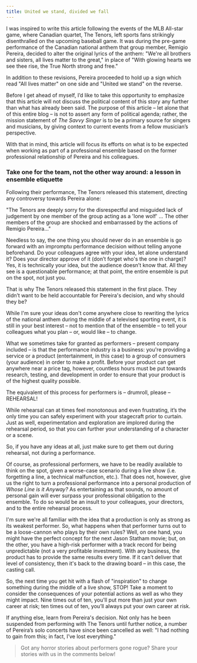 ```yaml
---
title: United we stand, divided we fall
---
```


I was inspired to write this article following the events of the MLB All-star game, where Canadian quartet, The Tenors, left sports fans strikingly disenthralled on the upcoming baseball game. It was during the pre-game performance of the Canadian national anthem that group member, Remigio Pereira, decided to alter the original lyrics of the anthem: "We're all brothers and sisters, all lives matter to the great," in place of "With glowing hearts we see thee rise, the True North strong and free." 

In addition to these revisions, Pereira proceeded to hold up a sign which read "All lives matter" on one side and "United we stand" on the reverse.

Before I get ahead of myself, I’d like to take this opportunity to emphasize that this article will not discuss the political content of this story any further than what has already been said. The purpose of this article – let alone that of this entire blog – is not to assert any form of political agenda; rather, the mission statement of *The Savvy Singer* is to be a primary source for singers and musicians, by giving context to current events from a fellow musician’s perspective. 

With that in mind, this article will focus its efforts on what is to be expected when working as part of a professional ensemble based on the former professional relationship of Pereira and his colleagues.

### Take one for the team, not the other way around: a lesson in ensemble etiquette

Following their performance, The Tenors released this statement, directing any controversy towards Pereira alone: 

"The Tenors are deeply sorry for the disrespectful and misguided lack of judgement by one member of the group acting as a 'lone wolf' … The other members of the group are shocked and embarrassed by the actions of Remigio Pereira…"

Needless to say, the one thing you should never do in an ensemble is go forward with an impromptu performance decision without telling anyone beforehand. Do your colleagues agree with your idea, let alone understand it? Does your director approve of it (don’t forget who's the one in charge)? Yes, it is technically your idea, but the audience doesn’t know that. All they see is a questionable performance; at that point, the entire ensemble is put on the spot, not just you.

That is why The Tenors released this statement in the first place. They didn’t want to be held accountable for Pereira's decision, and why should they be? 

While I'm sure your ideas don't come anywhere close to rewriting the lyrics of the national anthem during the middle of a televised sporting event, it is still in your best interest – not to mention that of the ensemble – to tell your
colleagues what you plan – or, would like – to change.

What we sometimes take for granted as performers – present company included – is that the performance industry is a business: you're providing a service or a product (entertainment, in this case) to a group of consumers (your audience) in order to make a profit. Before your product can get anywhere near a price tag, however, countless hours must be put towards research, testing, and development in order to ensure that your product is of the highest quality possible.

The equivalent of this process for performers is – drumroll, please – REHEARSAL! 

While rehearsal can at times feel monotonous and even frustrating, it’s the only time you can safely experiment with your stagecraft prior to curtain. Just as well, experimentation and exploration are implored during the rehearsal period, so that you can further your understanding of a character or a scene.

So, if you have any ideas at all, just make sure to get them out during rehearsal, not during a performance.

Of course, as professional performers, we have to be readily available to think on the spot, given a worse-case scenario during a live show (i.e. forgetting a line, a technical malfunction, etc.). That does not, however, give us the right to turn a professional performance into a personal production of *Whose Line is it Anyway?* As entertaining as that sounds, no amount of personal gain will ever surpass your professional obligation to the ensemble. To do so would be an insult to your colleagues, your directors, and to the entire rehearsal process.

I'm sure we're all familiar with the idea that a production is only as strong as its weakest performer. So, what happens when that performer turns out to be a loose-cannon who plays by their own rules? Well, on one hand, you might have the perfect concept for the next Jason Statham movie; but, on the other, you have a high-risk performer with a track record for being unpredictable (not a very profitable investment). With any business, the product has to provide the same results every time. If it can’t deliver that level of consistency, then it's back to the drawing board – in this case, the casting call.

So, the next time you get hit with a flash of "inspiration" to change something during the middle of a live show, STOP! Take a moment to consider the consequences of your potential actions as well as who they might impact. Nine times out of ten, you'll put more than just your own career at risk; ten times out of ten, you’ll always put your own career at risk. 

If anything else, learn from Pereira's decision. Not only has he been suspended from performing with The Tenors until further notice, a number of Pereira’s solo concerts have since been cancelled as well: "I had nothing to gain from this; in fact, I’ve lost everything."

>Got any horror stories about performers gone rogue? Share your stories with us in the comments below!
